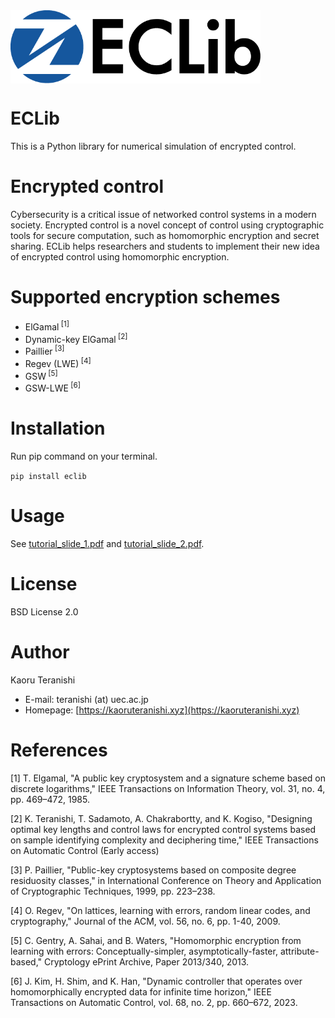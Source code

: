 <img src="https://github.com/KaoruTeranishi/EncryptedControl/blob/master/logo.png?raw=true" align="center" width="400" alt="header pic"/>

# ECLib

This is a Python library for numerical simulation of encrypted control.

# Encrypted control

Cybersecurity is a critical issue of networked control systems in a modern society.
Encrypted control is a novel concept of control using cryptographic tools for secure computation, such as homomorphic encryption and secret sharing.
ECLib helps researchers and students to implement their new idea of encrypted control using homomorphic encryption.

# Supported encryption schemes
- ElGamal<sup> [1]</sup>
- Dynamic-key ElGamal<sup> [2]</sup>
- Paillier<sup> [3]</sup>
- Regev (LWE)<sup> [4]</sup>
- GSW<sup> [5]</sup>
- GSW-LWE<sup> [6]</sup>

# Installation

Run pip command on your terminal.

`pip install eclib`

# Usage

See [tutorial_slide_1.pdf](https://github.com/KaoruTeranishi/EncryptedControl/blob/master/doc/tutorial_slide_1.pdf) and [tutorial_slide_2.pdf](https://github.com/KaoruTeranishi/EncryptedControl/blob/master/doc/tutorial_slide_2.pdf).

# License

BSD License 2.0

# Author

Kaoru Teranishi
- E-mail: teranishi (at) uec.ac.jp
- Homepage: [https://kaoruteranishi.xyz](https://kaoruteranishi.xyz)

# References

[1] T. Elgamal, "A public key cryptosystem and a signature scheme based on discrete logarithms," IEEE Transactions on Information Theory, vol. 31, no. 4, pp. 469–472, 1985.

[2] K. Teranishi, T. Sadamoto, A. Chakrabortty, and K. Kogiso, "Designing optimal key lengths and control laws for encrypted control systems based on sample identifying complexity and deciphering time," IEEE Transactions on Automatic Control (Early access)

[3] P. Paillier, "Public-key cryptosystems based on composite degree residuosity classes," in International Conference on Theory and Application of Cryptographic Techniques, 1999, pp. 223–238.

[4] O. Regev, "On lattices, learning with errors, random linear codes, and cryptography," Journal of the ACM, vol. 56, no. 6, pp. 1-40, 2009.

[5] C. Gentry, A. Sahai, and B. Waters, "Homomorphic encryption from learning with errors: Conceptually-simpler, asymptotically-faster, attribute-based," Cryptology ePrint Archive, Paper 2013/340, 2013.

[6] J. Kim, H. Shim, and K. Han, "Dynamic controller that operates over homomorphically encrypted data for infinite time horizon," IEEE Transactions on Automatic Control, vol. 68, no. 2, pp. 660–672, 2023.